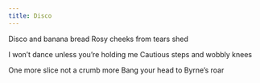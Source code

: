 ```yaml
---
title: Disco
---
```

Disco and banana bread
Rosy cheeks from tears shed

I won’t dance unless you’re holding me
Cautious steps and wobbly knees 

One more slice not a crumb more 
Bang your head to Byrne’s roar
